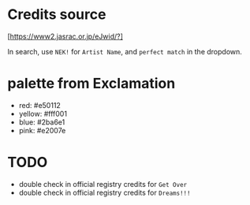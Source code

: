 # Credits source

[https://www2.jasrac.or.jp/eJwid/?]

In search, use `NEK!` for `Artist Name`, and `perfect match` in the dropdown.


# palette from Exclamation

* red: #e50112
* yellow: #fff001
* blue: #2ba6e1
* pink: #e2007e


# TODO

* double check in official registry credits for `Get Over`
* double check in official registry credits for `Dreams!!!`

